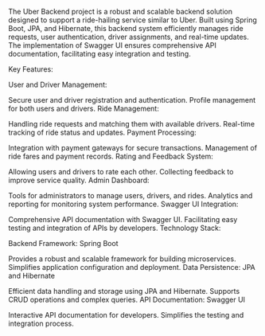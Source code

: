 The Uber Backend project is a robust and scalable backend solution designed to support a ride-hailing service similar to Uber. Built using Spring Boot, JPA, and Hibernate, this backend system efficiently manages ride requests, user authentication, driver assignments, and real-time updates. The implementation of Swagger UI ensures comprehensive API documentation, facilitating easy integration and testing.

Key Features:

User and Driver Management:

Secure user and driver registration and authentication.
Profile management for both users and drivers.
Ride Management:

Handling ride requests and matching them with available drivers.
Real-time tracking of ride status and updates.
Payment Processing:

Integration with payment gateways for secure transactions.
Management of ride fares and payment records.
Rating and Feedback System:

Allowing users and drivers to rate each other.
Collecting feedback to improve service quality.
Admin Dashboard:

Tools for administrators to manage users, drivers, and rides.
Analytics and reporting for monitoring system performance.
Swagger UI Integration:

Comprehensive API documentation with Swagger UI.
Facilitating easy testing and integration of APIs by developers.
Technology Stack:

Backend Framework: Spring Boot

Provides a robust and scalable framework for building microservices.
Simplifies application configuration and deployment.
Data Persistence: JPA and Hibernate

Efficient data handling and storage using JPA and Hibernate.
Supports CRUD operations and complex queries.
API Documentation: Swagger UI

Interactive API documentation for developers.
Simplifies the testing and integration process.

